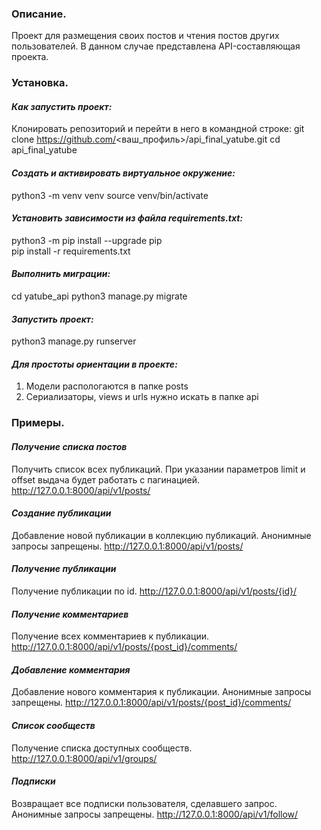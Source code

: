 ### **Описание.**
Проект для размещения своих постов и чтения постов других пользователей. 
В данном случае представлена API-составляющая проекта.

### **Установка.**

#### *Как запустить проект:*
Клонировать репозиторий и перейти в него в командной строке:
git clone https://github.com/<ваш_профиль>/api_final_yatube.git
cd api_final_yatube

#### *Cоздать и активировать виртуальное окружение:*
python3 -m venv venv
source venv/bin/activate

#### *Установить зависимости из файла requirements.txt:*
python3 -m pip install --upgrade pip  
pip install -r requirements.txt

#### *Выполнить миграции:*
cd yatube_api
python3 manage.py migrate

#### *Запустить проект:*
python3 manage.py runserver

#### *Для простоты ориентации в проекте:*
1. Модели распологаются в папке posts
2. Сериализаторы, views и  urls нужно искать в папке api

### **Примеры.**

#### *Получение списка постов*
Получить список всех публикаций. При указании параметров limit и offset выдача будет работать с пагинацией.
http://127.0.0.1:8000/api/v1/posts/

#### *Создание публикации*
Добавление новой публикации в коллекцию публикаций. Анонимные запросы запрещены.
http://127.0.0.1:8000/api/v1/posts/

#### *Получение публикации*
Получение публикации по id.
http://127.0.0.1:8000/api/v1/posts/{id}/

#### *Получение комментариев*
Получение всех комментариев к публикации.
http://127.0.0.1:8000/api/v1/posts/{post_id}/comments/

#### *Добавление комментария*
Добавление нового комментария к публикации. Анонимные запросы запрещены.
http://127.0.0.1:8000/api/v1/posts/{post_id}/comments/

#### *Список сообществ*
Получение списка доступных сообществ.
http://127.0.0.1:8000/api/v1/groups/

#### *Подписки*
Возвращает все подписки пользователя, сделавшего запрос. Анонимные запросы запрещены.
http://127.0.0.1:8000/api/v1/follow/
